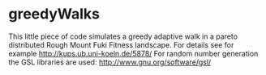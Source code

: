# greedyWalks
This little piece of code simulates a greedy adaptive walk in a pareto distributed Rough Mount Fuki Fitness landscape. For details see for example http://kups.ub.uni-koeln.de/5878/
For random number generation the GSL libraries are used: http://www.gnu.org/software/gsl/ 
